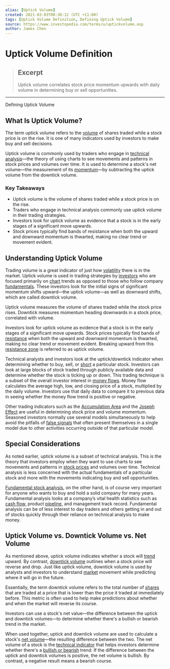 ```yaml
---
alias: [Uptick Volume]
created: 2021-03-03T00:30:12 (UTC +11:00)
tags: [Uptick Volume Definition, Defining Uptick Volume]
source: https://www.investopedia.com/terms/u/uptickvolume.asp
author: James Chen
---
```


# Uptick Volume Definition

> ## Excerpt
> Uptick volume correlates stock price momentum upwards with daily volume in determining buy or sell opportunities.

---

Defining Uptick Volume
## What Is Uptick Volume?

The term uptick volume refers to the [volume](https://www.investopedia.com/terms/v/volume.asp) of shares traded while a stock price is on the rise. It is one of many indicators used by investors to make buy and sell decisions.

Uptick volume is commonly used by traders who engage in [technical analysis](https://www.investopedia.com/terms/t/technicalanalysis.asp)—the theory of using charts to see movements and patterns in stock prices and volumes over time. It is used to determine a stock's net volume—the measurement of its [momentum](https://www.investopedia.com/terms/m/momentum.asp)—by subtracting the uptick volume from the downtick volume.

### Key Takeaways

-   Uptick volume is the volume of shares traded while a stock price is on the rise. 
-   Traders who engage in technical analysis commonly use uptick volume in their trading strategies.
-   Investors look for uptick volume as evidence that a stock is in the early stages of a significant move upwards.
-   Stock prices typically find bands of resistance when both the upward and downward momentum is thwarted, making no clear trend or movement evident.

## Understanding Uptick Volume

Trading volume is a great indicator of just how [volatility](https://www.investopedia.com/terms/v/volatility.asp) there is in the market. Uptick volume is used in trading strategies by [investors](https://www.investopedia.com/terms/i/investor.asp) who are focused primarily on [chart](https://www.investopedia.com/terms/d/dailychart.asp) trends as opposed to those who follow company [fundamentals](https://www.investopedia.com/terms/f/fundamentals.asp). These investors look for the initial signs of significant momentum shifts upward—the uptick volume—as well as downward shifts, which are called downtick volume.

Uptick volume measures the volume of shares traded while the stock price rises. Downtick measures momentum heading downwards in a stock price, correlated with volume.

Investors look for uptick volume as evidence that a stock is in the early stages of a significant move upwards. Stock prices typically find bands of [resistance](https://www.investopedia.com/terms/r/resistance.asp) when both the upward and downward momentum is thwarted, making no clear trend or movement evident. Breaking upward from this [resistance zone](https://www.investopedia.com/terms/z/zone-of-resistance.asp) is referred to as uptick volume.

Technical analysts and investors look at the uptick/downtick indicator when determining whether to buy, sell, or [short](https://www.investopedia.com/terms/s/short.asp) a particular stock. Investors can look at large blocks of stock traded through publicly available data and determine whether the stock is ticking up or down. This trading technique is a subset of the overall investor interest in [money flows](https://www.investopedia.com/terms/m/moneyflow.asp). Money flow calculates the average high, low, and closing price of a stock, multiplied by the daily volume. Investors use that daily data to compare it to previous data in seeing whether the money flow trend is positive or negative.

Other trading indicators such as the [Accumulation Area](https://www.investopedia.com/terms/a/accumulation-area.asp) and the [Joseph Effect](https://www.investopedia.com/terms/j/josepheffect.asp) are useful in determining stock price and volume momentum. Seasoned investors normally use several models simultaneously to help avoid the pitfalls of [false signals](https://www.investopedia.com/terms/f/false-signal.asp) that often present themselves in a single model due to other activities occurring outside of that particular model.

## Special Considerations

As noted earlier, uptick volume is a subset of technical analysis. This is the theory that investors employ when they want to use charts to see movements and patterns in [stock prices](https://www.investopedia.com/articles/stocks/08/stock-prices-fool.asp) and volumes over time. Technical analysis is less concerned with the actual fundamentals of a particular stock and more with the movements indicating buy and sell opportunities.

[Fundamental stock analysis](https://www.investopedia.com/terms/f/fundamentalanalysis.asp), on the other hand, is of course very important for anyone who wants to buy and hold a solid company for many years. Fundamental analysis looks at a company’s vital health statistics such as [cash flow,](https://www.investopedia.com/terms/c/cashflow.asp) product [pipeline](https://www.investopedia.com/terms/p/pipeline.asp), and management track record. Fundamental analysis can be of less interest to day traders and others getting in and out of stocks quickly through their reliance on technical analysis to make money.

## Uptick Volume vs. Downtick Volume vs. Net Volume

As mentioned above, uptick volume indicates whether a stock will [trend](https://www.investopedia.com/terms/t/trend.asp) upward. By contrast, [downtick volume](https://www.investopedia.com/terms/d/downtickvolume.asp) outlines when a stock price will reverse and drop. Just like uptick volume, downtick volume is used by analysts and investors to understand [market](https://www.investopedia.com/terms/m/market.asp) movement while predicting where it will go in the future.

Essentially, the term downtick volume refers to the total number of [shares](https://www.investopedia.com/terms/s/shares.asp) that are traded at a price that is lower than the price it traded at immediately before. This metric is often used to help make predictions about whether and when the market will reverse its course.

Investors can use a stock's net value—the difference between the uptick and downtick volumes—to determine whether there's a bullish or bearish trend in the market.

When used together, uptick and downtick volume are used to calculate a stock's [net volume](https://www.investopedia.com/terms/n/netvolume.asp)—the resulting difference between the two. The net volume of a stock is the [technical indicator](https://www.investopedia.com/terms/t/technicalindicator.asp) that helps investors determine whether there's a [bullish or bearish](https://www.investopedia.com/insights/digging-deeper-bull-and-bear-markets/) trend. If the difference between the uptick and downtick volumes is positive, the net volume is bullish. By contrast, a negative result means a bearish course.
